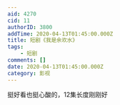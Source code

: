 ```yaml
---
aid: 4270
cid: 11
authorID: 3800
addTime: 2020-04-13T01:45:00.000Z
title: 短剧《我是余欢水》
tags:
    - 短剧
comments: []
date: 2020-04-13T01:45:00.000Z
category: 影视
---
```


挺好看也挺心酸的，12集长度刚刚好
